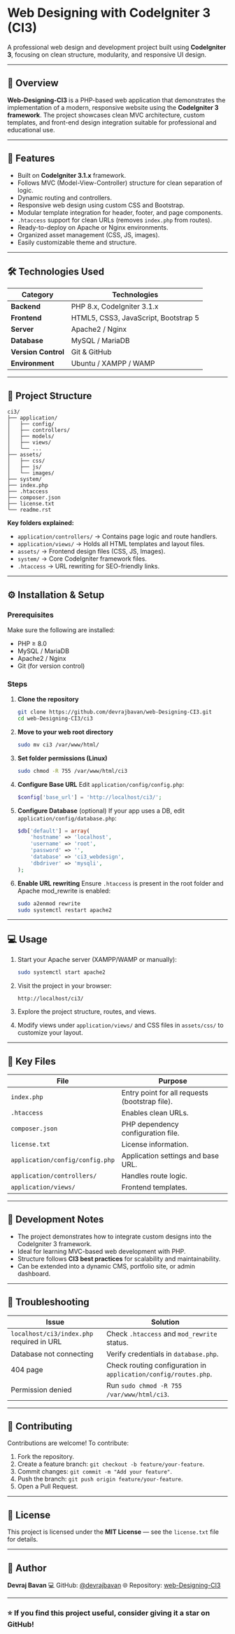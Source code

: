 # Web Designing with CodeIgniter 3 (CI3)

A professional web design and development project built using **CodeIgniter 3**, focusing on clean structure, modularity, and responsive UI design.

---

## 📘 Overview

**Web-Designing-CI3** is a PHP-based web application that demonstrates the implementation of a modern, responsive website using the **CodeIgniter 3 framework**. The project showcases clean MVC architecture, custom templates, and front-end design integration suitable for professional and educational use.

---

## 🚀 Features

* Built on **CodeIgniter 3.1.x** framework.
* Follows MVC (Model-View-Controller) structure for clean separation of logic.
* Dynamic routing and controllers.
* Responsive web design using custom CSS and Bootstrap.
* Modular template integration for header, footer, and page components.
* `.htaccess` support for clean URLs (removes `index.php` from routes).
* Ready-to-deploy on Apache or Nginx environments.
* Organized asset management (CSS, JS, images).
* Easily customizable theme and structure.

---

## 🛠️ Technologies Used

| Category            | Technologies                         |
| ------------------- | ------------------------------------ |
| **Backend**         | PHP 8.x, CodeIgniter 3.1.x           |
| **Frontend**        | HTML5, CSS3, JavaScript, Bootstrap 5 |
| **Server**          | Apache2 / Nginx                      |
| **Database**        | MySQL / MariaDB                      |
| **Version Control** | Git & GitHub                         |
| **Environment**     | Ubuntu / XAMPP / WAMP                |

---

## 🧩 Project Structure

```
ci3/
├── application/
│   ├── config/
│   ├── controllers/
│   ├── models/
│   ├── views/
│   └── ...
├── assets/
│   ├── css/
│   ├── js/
│   └── images/
├── system/
├── index.php
├── .htaccess
├── composer.json
├── license.txt
└── readme.rst
```

**Key folders explained:**

* `application/controllers/` → Contains page logic and route handlers.
* `application/views/` → Holds all HTML templates and layout files.
* `assets/` → Frontend design files (CSS, JS, Images).
* `system/` → Core CodeIgniter framework files.
* `.htaccess` → URL rewriting for SEO-friendly links.

---

## ⚙️ Installation & Setup

### Prerequisites

Make sure the following are installed:

* PHP ≥ 8.0
* MySQL / MariaDB
* Apache2 / Nginx
* Git (for version control)

### Steps

1. **Clone the repository**

   ```bash
   git clone https://github.com/devrajbavan/web-Designing-CI3.git
   cd web-Designing-CI3/ci3
   ```

2. **Move to your web root directory**

   ```bash
   sudo mv ci3 /var/www/html/
   ```

3. **Set folder permissions (Linux)**

   ```bash
   sudo chmod -R 755 /var/www/html/ci3
   ```

4. **Configure Base URL**
   Edit `application/config/config.php`:

   ```php
   $config['base_url'] = 'http://localhost/ci3/';
   ```

5. **Configure Database** (optional)
   If your app uses a DB, edit `application/config/database.php`:

   ```php
   $db['default'] = array(
       'hostname' => 'localhost',
       'username' => 'root',
       'password' => '',
       'database' => 'ci3_webdesign',
       'dbdriver' => 'mysqli',
   );
   ```

6. **Enable URL rewriting**
   Ensure `.htaccess` is present in the root folder and Apache mod_rewrite is enabled:

   ```bash
   sudo a2enmod rewrite
   sudo systemctl restart apache2
   ```

---

## 💻 Usage

1. Start your Apache server (XAMPP/WAMP or manually):

   ```bash
   sudo systemctl start apache2
   ```

2. Visit the project in your browser:

   ```
   http://localhost/ci3/
   ```

3. Explore the project structure, routes, and views.

4. Modify views under `application/views/` and CSS files in `assets/css/` to customize your layout.

---

## 📂 Key Files

| File                            | Purpose                                        |
| ------------------------------- | ---------------------------------------------- |
| `index.php`                     | Entry point for all requests (bootstrap file). |
| `.htaccess`                     | Enables clean URLs.                            |
| `composer.json`                 | PHP dependency configuration file.             |
| `license.txt`                   | License information.                           |
| `application/config/config.php` | Application settings and base URL.             |
| `application/controllers/`      | Handles route logic.                           |
| `application/views/`            | Frontend templates.                            |

---

## 🧠 Development Notes

* The project demonstrates how to integrate custom designs into the CodeIgniter 3 framework.
* Ideal for learning MVC-based web development with PHP.
* Structure follows **CI3 best practices** for scalability and maintainability.
* Can be extended into a dynamic CMS, portfolio site, or admin dashboard.

---

## 🧪 Troubleshooting

| Issue                                     | Solution                                                        |
| ----------------------------------------- | --------------------------------------------------------------- |
| `localhost/ci3/index.php` required in URL | Check `.htaccess` and `mod_rewrite` status.                     |
| Database not connecting                   | Verify credentials in `database.php`.                           |
| 404 page                                  | Check routing configuration in `application/config/routes.php`. |
| Permission denied                         | Run `sudo chmod -R 755 /var/www/html/ci3`.                      |

---

## 🤝 Contributing

Contributions are welcome! To contribute:

1. Fork the repository.
2. Create a feature branch: `git checkout -b feature/your-feature`.
3. Commit changes: `git commit -m "Add your feature"`.
4. Push the branch: `git push origin feature/your-feature`.
5. Open a Pull Request.

---

## 📄 License

This project is licensed under the **MIT License** — see the `license.txt` file for details.

---

## 👤 Author

**Devraj Bavan**
💻 GitHub: [@devrajbavan](https://github.com/devrajbavan)
🌐 Repository: [web-Designing-CI3](https://github.com/devrajbavan/web-Designing-CI3)

---

### ⭐ If you find this project useful, consider giving it a star on GitHub!

